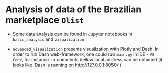 # Analysis of data of the Brazilian marketplace `Olist`


- Some data analysis can be found in Jupyter notebooks in `basic_analysis` and `visualization`

- `advanced_visualization` presents visualization with Plotly and Dash. In order to run Dash web-framework, one could run `main.py` in IDE - `VS Code`, for instance. In comments bellow local address can be obtained (it looks like 'Dash is running on http://127.0.0.1:8050/')
